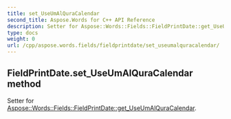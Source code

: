 ```yaml
---
title: set_UseUmAlQuraCalendar
second_title: Aspose.Words for C++ API Reference
description: Setter for Aspose::Words::Fields::FieldPrintDate::get_UseUmAlQuraCalendar. 
type: docs
weight: 0
url: /cpp/aspose.words.fields/fieldprintdate/set_useumalquracalendar/
---
```

## FieldPrintDate.set_UseUmAlQuraCalendar method


Setter for [Aspose::Words::Fields::FieldPrintDate::get_UseUmAlQuraCalendar](./get_useumalquracalendar/).

